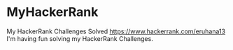 # MyHackerRank
My HackerRank Challenges Solved
https://www.hackerrank.com/eruhana13
I'm having fun solving my HackerRank Challenges.
